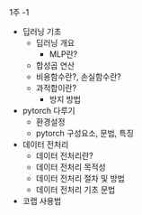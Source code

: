 1주 -1

- 딥러닝 기초
    - 딥러닝 개요
        - MLP란?
    - 합성곱 연산
    - 비용함수란?, 손실함수란?
    - 과적합이란?
        - 방지 방법
- pytorch 다루기
    - 환경설정
    - pytorch 구성요소, 문법, 특징
- 데이터 전처리
    - 데이터 전처리란?
    - 데이터 전처리 목적성
    - 데이터 전처리 절차 및 방법
    - 데이터 전처리 기초 문법
- 코랩 사용법